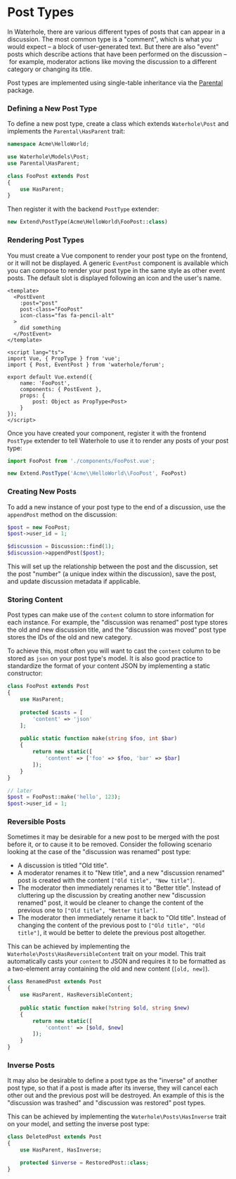 # Post Types

In Waterhole, there are various different types of posts that can appear in a discussion. The most common type is a "comment", which is what you would expect – a block of user-generated text. But there are also "event" posts which describe actions that have been performed on the discussion – for example, moderator actions like moving the discussion to a different category or changing its title.

Post types are implemented using single-table inheritance via the [Parental](https://github.com/calebporzio/parental) package.

### Defining a New Post Type

To define a new post type, create a class which extends `Waterhole\Post` and implements the `Parental\HasParent` trait:

```php
namespace Acme\HelloWorld;

use Waterhole\Models\Post;
use Parental\HasParent;

class FooPost extends Post
{
  	use HasParent;
}
```

Then register it with the backend `PostType` extender:

```php
new Extend\PostType(Acme\HelloWorld\FooPost::class)
```

### Rendering Post Types

You must create a Vue component to render your post type on the frontend, or it will not be displayed. A generic `EventPost` component is available which you can compose to render your post type in the same style as other event posts. The default slot is displayed following an icon and the user's name.

```vue
<template>
  <PostEvent
    :post="post"
    post-class="FooPost"
    icon-class="fas fa-pencil-alt"
  >
    did something
  </PostEvent>
</template>

<script lang="ts">
import Vue, { PropType } from 'vue';
import { Post, EventPost } from 'waterhole/forum';

export default Vue.extend({
    name: 'FooPost',
    components: { PostEvent },
    props: {
        post: Object as PropType<Post>
    }
});
</script>
```

Once you have created your component, register it with the frontend `PostType` extender to tell Waterhole to use it to render any posts of your post type:

```ts
import FooPost from './components/FooPost.vue';

new Extend.PostType('Acme\\HelloWorld\\FooPost', FooPost)
```

### Creating New Posts

To add a new instance of your post type to the end of a discussion, use the `appendPost` method on the discussion:

```php
$post = new FooPost;
$post->user_id = 1;

$discussion = Discussion::find(1);
$discussion->appendPost($post);
```

This will set up the relationship between the post and the discussion, set the post "number" (a unique index within the discussion), save the post, and update discussion metadata if applicable.

### Storing Content

Post types can make use of the `content` column to store information for each instance. For example, the "discussion was renamed" post type stores the old and new discussion title, and the "discussion was moved" post type stores the IDs of the old and new category.

To achieve this, most often you will want to cast the `content` column to be stored as `json` on your post type's model. It is also good practice to standardize the format of your content JSON by implementing a static constructor:

```php
class FooPost extends Post
{
  	use HasParent;
    
    protected $casts = [
        'content' => 'json'
    ];
    
    public static function make(string $foo, int $bar)
    {
        return new static([
            'content' => ['foo' => $foo, 'bar' => $bar]
        ]);
    }
}

// later
$post = FooPost::make('hello', 123);
$post->user_id = 1;
```

### Reversible Posts

Sometimes it may be desirable for a new post to be merged with the post before it, or to cause it to be removed. Consider the following scenario looking at the case of the "discussion was renamed" post type:

* A discussion is titled "Old title".
* A moderator renames it to "New title", and a new "discussion renamed" post is created with the content `["Old title", "New title"]`.
* The moderator then immediately renames it to "Better title". Instead of cluttering up the discussion by creating another new "discussion renamed" post, it would be cleaner to change the content of the previous one to `["Old title", "Better title"]`.
* The moderator then immediately rename it back to "Old title". Instead of changing the content of the previous post to `["Old title", "Old title"]`, it would be better to delete the previous post altogether.

This can be achieved by implementing the `Waterhole\Posts\HasReversibleContent` trait on your model. This trait automatically casts your `content` to JSON and requires it to be formatted as a two-element array containing the old and new content (`[old, new]`).

```php
class RenamedPost extends Post
{
  	use HasParent, HasReversibleContent;
    
    public static function make(?string $old, string $new)
    {
        return new static([
            'content' => [$old, $new]
        ]);
    }
}
```

### Inverse Posts

It may also be desirable to define a post type as the "inverse" of another post type, so that if a post is made after its inverse, they will cancel each other out and the previous post will be destroyed. An example of this is the "discussion was trashed" and "discussion was restored" post types.

This can be achieved by implementing the `Waterhole\Posts\HasInverse` trait on your model, and setting the inverse post type:

```php
class DeletedPost extends Post
{
    use HasParent, HasInverse;

    protected $inverse = RestoredPost::class;
}
```

